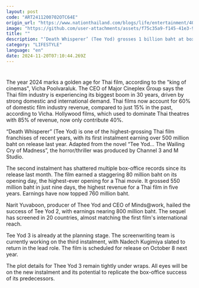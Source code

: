 ```yaml
---
layout: post
code: "ART2411200702OTC64E"
origin_url: "https://www.nationthailand.com/blogs/life/entertainment/40043446"
image: "https://github.com/user-attachments/assets/f75c35a9-f145-41e3-94b2-e2e889a7d4f0"
title: ""
description: "‘Death Whisperer’ (Tee Yod) grosses 1 billion baht at box office as third instalment slated for release next October"
category: "LIFESTYLE"
language: "en"
date: 2024-11-20T07:10:44.269Z
---
```


# 









The year 2024 marks a golden age for Thai film, according to the "king of cinemas", Vicha Poolvaraluk. The CEO of Major Cineplex Group says the Thai film industry is experiencing its biggest boom in 30 years, driven by strong domestic and international demand. Thai films now account for 60% of domestic film industry revenue, compared to just 15% in the past, according to Vicha. Hollywood films, which used to dominate Thai theatres with 85% of revenue, now only contribute 40%.

“Death Whisperer” (Tee Yod) is one of the highest-grossing Thai film franchises of recent years, with its first instalment earning over 500 million baht on release last year. Adapted from the novel “Tee Yod... The Wailing Cry of Madness”, the horror/thriller was produced by Channel 3 and M Studio.



The second instalment has shattered multiple box-office records since its release last month. The film earned a staggering 80 million baht on its opening day, the highest-ever opening for a Thai movie. It grossed 550 million baht in just nine days, the highest revenue for a Thai film in five years. Earnings have now topped 760 million baht.

Narit Yuvaboon, producer of Thee Yod and CEO of Minds@work, hailed the success of Tee Yod 2, with earnings nearing 800 million baht. The sequel has screened in 20 countries, almost matching the first film's international reach.

Tee Yod 3 is already at the planning stage. The screenwriting team is currently working on the third instalment, with Nadech Kugimiya slated to return in the lead role. The film is scheduled for release on October 8 next year.

The plot details for Thee Yod 3 remain tightly under wraps. All eyes will be on the new instalment and its potential to replicate the box-office success of its predecessors.